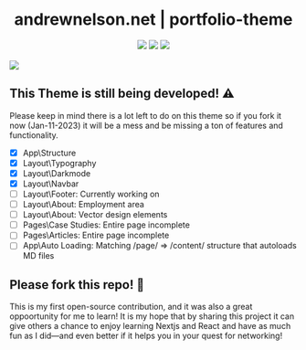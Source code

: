 
<div align="center">
  <h1>andrewnelson.net | portfolio-theme</h1>
  <img src="https://vercelbadge.vercel.app/api/atlamors/portfolio-theme">
  <img src="https://therealsujitk-vercel-badge.vercel.app/?app=portfolio-theme-jqe0jhmif-atlamors.vercel.app">
  <img src="https://img.shields.io/github/license/atlamors/portfolio-theme">
  <br><br>
</div>

<img src="https://www.andrewnelson.net/img/preview.png">

## This Theme is still being developed! ⚠️

Please keep in mind there is a lot left to do on this theme so if you fork it now (Jan-11-2023) it will be a mess and be missing a ton of features and functionality.
- [x] App\Structure
- [x] Layout\Typography
- [x] Layout\Darkmode
- [x] Layout\Navbar
- [ ] Layout\Footer: Currently working on
- [ ] Layout\About: Employment area
- [ ] Layout\About: Vector design elements
- [ ] Pages\Case Studies: Entire page incomplete
- [ ] Pages\Articles: Entire page incomplete
- [ ] App\Auto Loading: Matching /page/ => /content/ structure that autoloads MD files

## Please fork this repo! 🦄

This is my first open-source contribution, and it was also a great oppoortunity for me to learn! It is my hope that by sharing this project it can give others a chance to enjoy learning Nextjs and React and have as much fun as I did—and even better if it helps you in your quest for networking!

